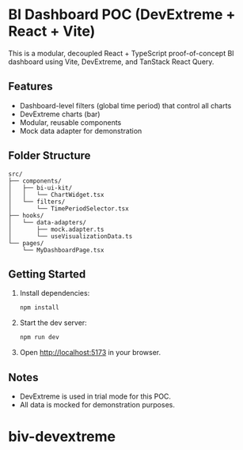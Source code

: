 # BI Dashboard POC (DevExtreme + React + Vite)

This is a modular, decoupled React + TypeScript proof-of-concept BI dashboard using Vite, DevExtreme, and TanStack React Query.

## Features
- Dashboard-level filters (global time period) that control all charts
- DevExtreme charts (bar)
- Modular, reusable components
- Mock data adapter for demonstration

## Folder Structure
```
src/
├── components/
│   ├── bi-ui-kit/
│   │   └── ChartWidget.tsx
│   └── filters/
│       └── TimePeriodSelector.tsx
├── hooks/
│   └── data-adapters/
│       ├── mock.adapter.ts
│       └── useVisualizationData.ts
└── pages/
    └── MyDashboardPage.tsx
```

## Getting Started
1. Install dependencies:
   ```bash
   npm install
   ```
2. Start the dev server:
   ```bash
   npm run dev
   ```
3. Open [http://localhost:5173](http://localhost:5173) in your browser.

## Notes
- DevExtreme is used in trial mode for this POC.
- All data is mocked for demonstration purposes.
# biv-devextreme
